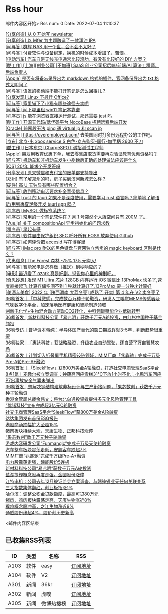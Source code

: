 # Rss hour

邮件内容区开始>
Rss num: 0  Date: 2022-07-04 11:10:37 <br/>

<a href='https://www.v2ex.com/t/863900#reply0'>[分享创造] 从 0 开始写 newsletter</a><br/>
<a href='https://www.v2ex.com/t/863899#reply0'>[分享创造] 以 Mfer 为主题酿造了一款浑浊 IPA</a><br/>
<a href='https://www.v2ex.com/t/863898#reply1'>[问与答] 群辉 NAS 用一个盘，会不会不太好？</a><br/>
<a href='https://www.v2ex.com/t/863897#reply1'>[问与答] 付费软件与设备绑定，换机的时候成本增加了，苦恼。</a><br/>
<a href='https://www.v2ex.com/t/863895#reply0'>[电动汽车] 汽车自带无线充电通常比较鸡肋，有没有比较好的 DIY 方案？</a><br/>
<a href='https://www.v2ex.com/t/863894#reply0'>[酷工作] [上海][创业公司][不加班] SaaS 创业公司招后端/前端/AI 算法工程师，后端负责人</a><br/>
<a href='https://www.v2ex.com/t/863893#reply1'>[Apple] 是否有将备忘录导出为 markdown 格式的插件，官网备份导出为 txt 格式太阴间了</a><br/>
<a href='https://www.v2ex.com/t/863892#reply0'>[问与答] 语雀的移动端不能打开笔记是怎么回事儿？</a><br/>
<a href='https://www.v2ex.com/t/863891#reply4'>[分享发现] Linux 下最佳 Office?</a><br/>
<a href='https://www.v2ex.com/t/863890#reply3'>[问与答] 家里猫下了小猫有哪些途径去卖呢</a><br/>
<a href='https://www.v2ex.com/t/863888#reply2'>[问与答] 问下哪里租 win11 笔记本靠谱</a><br/>
<a href='https://www.v2ex.com/t/863887#reply1'>[程序员] js 能在浏览器直接运行测试，那还需要 jest 吗</a><br/>
<a href='https://www.v2ex.com/t/863886#reply1'>[酷工作] 开源无代码/低代码平台 NocoBase 招聘远程后端开发</a><br/>
<a href='https://www.v2ex.com/t/863885#reply0'>[Oracle] 跨网段无法 ping 通 virtual ip 和 scan ip</a><br/>
<a href='https://www.v2ex.com/t/863884#reply0'>[问与答] https://overemployed.com/ 去美国同时打多份远程办公的工作吧。</a><br/>
<a href='https://www.v2ex.com/t/863883#reply8'>[京东] 北京-出 xbox service S 白色-京东购买-国行-加手柄 2600 不刀</a><br/>
<a href='https://www.v2ex.com/t/863882#reply4'>[酷工作] [日本东京] ChargeSPOT 诚招测试工程师</a><br/>
<a href='https://www.v2ex.com/t/863881#reply6'>[Apple] 朋友用教育优惠下单，我去零售店取货需要再次验证教育优惠资格吗？</a><br/>
<a href='https://www.v2ex.com/t/863879#reply17'>[问与答] 机动车和非机动车发生小剐蹭后正确的处理做法应该是什么</a><br/>
<a href='https://www.v2ex.com/t/863878#reply1'>[iOS] 20/年 能求个开发签吗</a><br/>
<a href='https://www.v2ex.com/t/863877#reply1'>[分享发现] 原来微信和支付宝的账单都支持导出</a><br/>
<a href='https://www.v2ex.com/t/863876#reply15'>[郑州] 有了解郑州的吗，房子买到滨河新城怎么样？</a><br/>
<a href='https://www.v2ex.com/t/863875#reply0'>[硬件] 高 U 无独显有哪些配置组合？</a><br/>
<a href='https://www.v2ex.com/t/863873#reply1'>[问与答] 收到移动电话要求补全宽带信息？</a><br/>
<a href='https://www.v2ex.com/t/863872#reply1'>[问与答] rust 的 tauri 如果不是深度使用，需要学习 rust 语言吗？简单地了解语法/用到再查足够开发 tauri app 吗？</a><br/>
<a href='https://www.v2ex.com/t/863871#reply10'>[程序员] MySQL 做标签系统？</a><br/>
<a href='https://www.v2ex.com/t/863869#reply24'>[程序员] 常用的一个笔记软件在 7 月 1 号突然个人版空间只有 200M 了。</a><br/>
<a href='https://www.v2ex.com/t/863868#reply5'>[Vue.js] 关于 compositionApi 异步初始化的问题求教</a><br/>
<a href='https://www.v2ex.com/t/863867#reply12'>[程序员] 早起有感</a><br/>
<a href='https://www.v2ex.com/t/863865#reply19'>[程序员] 软件自由保护组织 SFC 呼吁所有 FOSS 放弃使用 Github</a><br/>
<a href='https://www.v2ex.com/t/863864#reply40'>[程序员] 如何评价把 accesid 写在博客里</a><br/>
<a href='https://www.v2ex.com/t/863862#reply0'>[问与答] iMac pro 附送的黑色键盘与官网独立售卖的 magic keyboard 区别是什么？</a><br/>
<a href='https://www.v2ex.com/t/863861#reply5'>[优惠信息] The Forest 森林 -75% 17.5 元购入!</a><br/>
<a href='https://www.v2ex.com/t/863860#reply12'>[问与答] 智能家电是怎样做（推送）到秒响应的？</a><br/>
<a href='https://www.v2ex.com/t/863859#reply59'>[电影] 最近看了 ozark,真是好剧，说说你心里的神剧吧。</a><br/>
<a href='https://www.v2ex.com/t/863855#reply9'>[奇思妙想] 发现 M1 Ultra 芯片 128GB 内存运行 iOS 微信比 13ProMax 快多了,速度直接起飞,计算存储空间不到 1 秒就计算好了,13ProMax 要一分钟才计算好</a><br/>
<a href='https://www.v2ex.com/t/863853#reply9'>[美酒与美食] 2022 年 [陕西渭南 大荔冬枣] 成熟了,开卖! 第 4 年在 V2 卖冬枣了</a><br/>
<a href='https://36kr.com/p/1808637454658312'>36氪首发｜「中科微感」完成数百万种子轮融资，研发人工嗅觉MEMS传感器及气味数字化平台，加速落地医疗健康和智能制造领域</a><br/>
<a href='https://36kr.com/p/1802805266138113'>创新电化学+生物混合动力驱动CO2转化，中科翎碳赋能企业低碳转型</a><br/>
<a href='https://36kr.com/p/1811345334290049'>36氪首发 | 新材料科技公司「易弗明」获数千万元A轮投资，由红杉中国种子基金领投</a><br/>
<a href='https://36kr.com/p/1808764920562820'>36氪专访｜普华资本蒋纯：半导体国产替代的窗口期或许就3-5年，判断趋势很重要</a><br/>
<a href='https://36kr.com/p/1811329892992642'>36氪独家 | 「惠达科技」获战略融资，升级农业自动驾驶，还自营了万亩智慧农场</a><br/>
<a href='https://36kr.com/p/1806376598045698'>36氪首发丨计划切入折叠屏手机精密铰链领域，MIM厂商「兆鑫驰」完成千万级Pre-A轮Pre-A+融资</a><br/>
<a href='https://36kr.com/p/1811642876003720'>36氪首发丨「SleekFlow」获800万美金A轮融资，打造社交电商管理SaaS平台</a><br/>
<a href='https://36kr.com/p/1812426178184840'>8点1氪丨麦趣尔被立案调查；钟薛高回应雪糕31℃下放1小时不化；小鹏汽车回应P7出事故安全气囊未弹出</a><br/>
<a href='https://36kr.com/p/1785400750640513'>36氪首发 | 想解决钢结构建筑非标设计与生产衔接问题，「果芯数创」获数千万元种子轮融资</a><br/>
<a href='https://36kr.com/newsflashes/1812594830198145'>香港金管局总裁余伟文：将为北向通投资者提供多元化风险管理工具</a><br/>
<a href='https://36kr.com/newsflashes/1812592279520642'>“优锘科技”宣布完成超3亿元C轮融资</a><br/>
<a href='https://36kr.com/newsflashes/1812580180838024'>社交电商管理SaaS平台“SleekFlow”获800万美金A轮融资</a><br/>
<a href='https://36kr.com/newsflashes/1812579048851081'>达达集团发布首份ESG报告</a><br/>
<a href='https://36kr.com/newsflashes/1812577084491392'>港股商汤跌幅扩大至超15%</a><br/>
<a href='https://36kr.com/newsflashes/1812576140363395'>猪肉板块持续大涨，天康生物、正邦科技涨停</a><br/>
<a href='https://36kr.com/newsflashes/1812570045760903'>“果芯数创”数千万元种子轮融资</a><br/>
<a href='https://36kr.com/newsflashes/1812560313910659'>游戏内容研发公司“Funmangic”完成千万级天使轮融资</a><br/>
<a href='https://36kr.com/newsflashes/1812557081036167'>汽车整车板块震荡走低，安凯客车跌超7%</a><br/>
<a href='https://36kr.com/newsflashes/1812550933120641'>MIM厂商“兆鑫驰”完成千万级Pre-A+融资</a><br/>
<a href='https://36kr.com/newsflashes/1812545844676226'>电力股震荡走强，赣能股份5连板</a><br/>
<a href='https://36kr.com/newsflashes/1812543008179584'>新材料科技公司“易弗明”获数千万元A轮投资</a><br/>
<a href='https://36kr.com/newsflashes/1812541084878208'>盐湖提锂概念股再度走强，金圆股份涨停</a><br/>
<a href='https://36kr.com/newsflashes/1812539179845251'>江特电机：公司去年12月被证监会立案调查，与赣锋锂业无任何关联关系</a><br/>
<a href='https://36kr.com/newsflashes/1812538038158984'>三大指数集体翻红，创业板指涨1%</a><br/>
<a href='https://36kr.com/newsflashes/1812536417912453'>哈尔滨：调整公积金贷款额度，最高可贷80万元</a><br/>
<a href='https://36kr.com/newsflashes/1812535997302400'>猪肉、鸡肉板块震荡走高，天康生物涨近8%</a><br/>
<a href='https://36kr.com/newsflashes/1812517075977601'>猴痘概念股冲高，之江生物涨近9%</a><br/>
<a href='https://36kr.com/newsflashes/1812512844269187'>通威股份涨超4%，股价创历史新高</a><br/>


<邮件内容区结束

## 已收集RSS列表

| ID | 类型 | 名称  | RSS  |
| -- | -- | -- | -- | 
| A103  | 软件 | easy | [订阅地址](http://rsshub.v2fy.com:1200/weibo/user/1088413295) |
| A104  | 软件 | V2  | [订阅地址](http://www.v2ex.com/index.xml) |
| A301  | 新闻 | 36kr | [订阅地址](https://www.36kr.com/feed) |
| A302  | 新闻 | 虎嗅 | [订阅地址](https://www.huxiu.com/rss/0.xml) |
| A305  | 新闻 | 微博热搜榜 | [订阅地址](https://rsshub.app/weibo/search/hot) |
